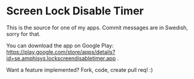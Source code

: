 # Screen Lock Disable Timer
This is the source for one of my apps. Commit messages are in Swedish, sorry for that.

You can download the app on Google Play: https://play.google.com/store/apps/details?id=se.amphisys.lockscreendisabletimer.app . 

Want a feature implemented? Fork, code, create pull req! :) 
